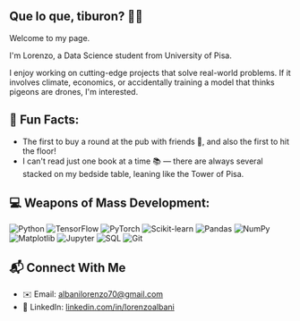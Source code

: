 ## Que lo que, tiburon? 🤙🏻
Welcome to my page.

I'm Lorenzo, a Data Science student from University of Pisa.

I enjoy working on cutting-edge projects that solve real-world problems. If it involves climate, economics, or accidentally training a model that thinks pigeons are drones, I'm interested.

## 🍿 Fun Facts:
- The first to buy a round at the pub with friends 🍻, and also the first to hit the floor!
- I can't read just one book at a time 📚 — there are always several stacked on my bedside table, leaning like the Tower of Pisa.

## 💻 Weapons of Mass Development:
![Python](https://img.shields.io/badge/Python-3776AB?style=for-the-badge&logo=python&logoColor=white)
![TensorFlow](https://img.shields.io/badge/TensorFlow-FF6F00?style=for-the-badge&logo=tensorflow&logoColor=white)
![PyTorch](https://img.shields.io/badge/PyTorch-EE4C2C?style=for-the-badge&logo=pytorch&logoColor=white)
![Scikit-learn](https://img.shields.io/badge/Scikit--learn-F7931E?style=for-the-badge&logo=scikit-learn&logoColor=white)
![Pandas](https://img.shields.io/badge/Pandas-150458?style=for-the-badge&logo=pandas&logoColor=white)
![NumPy](https://img.shields.io/badge/NumPy-013243?style=for-the-badge&logo=numpy&logoColor=white)
![Matplotlib](https://img.shields.io/badge/Matplotlib-ffffff?style=for-the-badge&logo=matplotlib&logoColor=black)
![Jupyter](https://img.shields.io/badge/Jupyter-F37626?style=for-the-badge&logo=jupyter&logoColor=white)
![SQL](https://img.shields.io/badge/SQL-4479A1?style=for-the-badge&logo=postgresql&logoColor=white)
![Git](https://img.shields.io/badge/Git-F05032?style=for-the-badge&logo=git&logoColor=white)


## 📬 Connect With Me

- ✉️ Email: [albanilorenzo70@gmail.com](mailto:albanilorenzo70@gmail.com)
- 💼 LinkedIn: [linkedin.com/in/lorenzoalbani](https://linkedin.com/in/lorenzoalbani)
